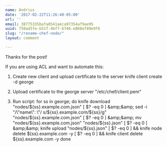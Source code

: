 ```yaml
---
name: Andrius
date: '2017-02-22T11:26:40-05:00'
url: ''
email: 38775335bafa0541aeca97354af9ae95
uuid: 750ad5fe-b51f-4bff-b746-e868ef89e9f6
slug: "/rename-chef-node/"
layout: comment

---
```


Thanks for the post!

If you are using ACL and want to automate this:

1) Create new client and upload certificate to the server
knife client create -d george 
2) Upload certificate to the george server "/etc/chef/client.pem"

3) Run script:
for ss in george; do
knife download "nodes/${ss}.example.com.json"
[ $? -eq 0 ] &amp;&amp; sed -i "/\"name\": \"/ s/${ss}.example.com/${ss}/g" "nodes/${ss}.example.com.json"
[ $? -eq 0 ] &amp;&amp; mv "nodes/${ss}.example.com.json" "nodes/${ss}.json"
[ $? -eq 0 ] &amp;&amp; knife upload "nodes/${ss}.json"
[ $? -eq 0 ] &amp;&amp; knife node delete ${ss}.example.com -y
[ $? -eq 0 ] &amp;&amp; knife client delete ${ss}.example.com -y
done
